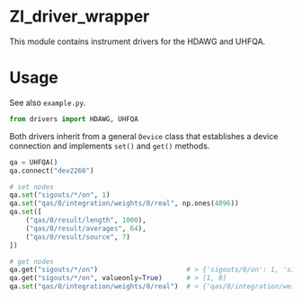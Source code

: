 # ZI_driver_wrapper

This module contains instrument drivers for the HDAWG and UHFQA.

# Usage

See also `example.py`.

```python
from drivers import HDAWG, UHFQA
```

Both drivers inherit from a general `Device` class that establishes a device connection and implements `set()` and `get()` methods.

```python
qa = UHFQA()
qa.connect("dev2266")

# set nodes
qa.set("sigouts/*/on", 1)
qa.set("qas/0/integration/weights/0/real", np.ones(4096))
qa.set([
    ("qas/0/result/length", 1000),
    ("qas/0/result/averages", 64),
    ("qas/0/result/source", 7)
])

# get nodes
qa.get("sigouts/*/on")                      # > {'sigouts/0/on': 1, 'sigouts/1/on': 0}
qa.get("sigouts/*/on", valueonly=True)      # > [1, 0]
qa.set("qas/0/integration/weights/0/real")  # > {'qas/0/integration/weights/0/real': array([0.25, 0.25, 0.25, ..., 0.  , 0.  , 0.  ], dtype=float32)}
```

